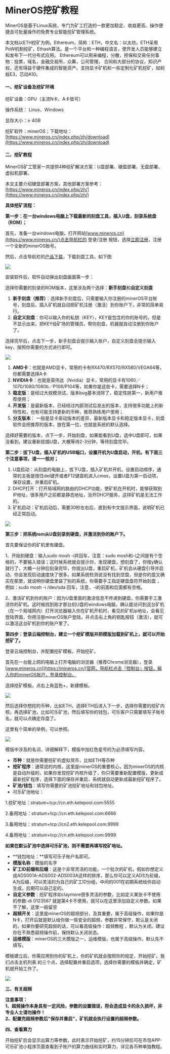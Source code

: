 # MinerOS挖矿教程

MinerOS是基于Linux系统，专门为矿工打造的一款更加稳定、收益更高、操作便捷且可批量操作的免费专业智能挖矿管理系统。

本文档以ETH挖矿为例。Ethereum，简称：ETH，中文名：以太坊。ETH采用PoW机制挖矿，Ethash算法。是一个平台和一种编程语言，使开发人员能够建立和发布下一代分布式应用。 Ethereum可以用来编程，分散，担保和交易任何事物：投票，域名，金融交易所，众筹，公司管理， 合同和大部分的协议，知识产权，还有得益于硬件集成的智能资产。支持显卡矿机和一些定制化矿机挖矿，如蚂蚁E3，芯动A10。

#### 一、**挖矿设备及挖矿环境** <a href="#vkslm" id="vkslm"></a>

挖矿设备：GPU（主流N卡、A卡皆可）

操作系统： Linux、Windows

显存大小：≥ 4GB

挖矿软件：minerOS；下载地址：[https://www.mineros.cn/index.php/zh/download](https://www.mineros.cn/index.php/zh/download)

#### 二、挖矿教程 <a href="#sjoav" id="sjoav"></a>

MinerOS矿工管家一共提供4种挖矿解决方案：U盘部署、硬盘部署、无盘部署、虚拟机部署。

本文主要介绍硬盘部署方案，其他部署方案参考：[https://www.mineros.cn/index.php/zh/](https://www.mineros.cn/index.php/zh/)

**具体挖矿流程：**

**第一步：在一台windows电脑上下载最新的刻盘工具，插入U盘，刻录系统盘（ROM）；**

首先，准备一台windows电脑，打开网站[www.mineros.cn](https://www.mineros.cn/)点击导航栏的 登录/注册 按钮，选择[立即注册](https://dashboard.mineros.cn/#/user/register)，注册一个全新的minerOS账号。

然后，点击导航栏的[产品下载](https://www.mineros.cn/index.php/zh/2019-01-22-10-06-09)，下载刻盘工具，如下图

![](<../../.gitbook/assets/image(159).png>)

安装软件后，软件自动弹出刻盘画面第一步：

选择你需要的刻录的ROM版本，这里涉及两个选择：**新手刻盘**和**自定义刻盘**

1. **新手刻盘（推荐）**：选择新手刻盘后，只需要输入你注册的minerOS平台账号，刻盘后，插入矿机就自动把矿机注册（激活）到你账户下，非常的简单易行。
2. **自定义刻盘**：你可以输入你的私钥（KEY），KEY是包含的你的账号的，但是不显示出来，把KEY给矿场的管理员，帮你刻盘，机器就自动注册到你账户了。

选择完毕后，点击下一步，新手刻盘会提示输入账户，自定义刻盘会提示输入key，按照你需要的方式进行即可。

![](<../../.gitbook/assets/image(188).png>)

1. **AMD卡**：也就是AMD显卡，常用的卡有RX470/RX570/RX580/VEGA64等，你都需要选择A卡
2. **NVIDIA卡**：也就是英伟达（Nvidia）显卡，常用的显卡有1060／1070/1080/1080ti／P106/P104等，如果你是这些卡，需要选择N卡；
3. **稳定版**：是经过大规模测试，版本bug基本消除了，稳定性排第一，新用户推荐使用；
4. **开发版**：是最新版本，已经经过内部测试后发出的版本，支持很多功能上的新特性和，也有可能支持更新的币种，推荐熟练用户使用；
5. **分支版本**： 一般是显卡驱动版本的差异，最新版本显卡和稳定版本显卡，刻盘软件会把推荐的版本，放在第一位，也就是系统的默认选择。

选择好需要的版本，点下一步，开始刻盘，如果能看到U盘，选中U盘即可，如果没看到，建议重新拔插U盘，大概等待2-3分钟，等待刻盘完毕。



**第二步：拔下U盘，插入矿机的USB端口，设置开机为U盘启动，开机，有下面三个注意事项，请一一核对；**

1. U盘启动：从刻盘的电脑上，拔下U盘，插入矿机并开机，设置启动顺序，通常的主板是按住del键开或者F12键盘机进入cmos，设置U盘为第一启动项，保存设置，并重启矿机。
2. DHCP打开：打开局域网的路由的DHCP功能，使矿机在开机时，能够获取到IP地址，很多用户之前都是静态地址，没开DHCP服务，这样矿机是无法工作的。
3. 矿机启动：矿机启动后，需要30秒左右后，直到有中文提示界面，说明矿机已经正常启动。

![](<../../.gitbook/assets/image(186).png>)

**第三步：把系统rom从U盘刻录到硬盘，并激活到你的账户下。**

首先要保证你的矿机里有硬盘。

1、开始刻硬盘：输入sudo mosh -i并回车，注意：sudo mosh和-i之间是有个空格的，不要输入错误；这时候系统就会提示你，发现硬盘，想刻盘了，你按y确认就行了，大概一分钟后刻录完毕，你拔出U盘，重启矿机，矿机会从硬盘引导并启动，你会发现启动速度快了很多。如果系统检测说没有找到空盘，但是你的盘又确实在那里，就说明你硬盘里装了别的系统，你需要手工指定硬盘盘符开始刻盘 ，例如：sudo mosh -i /dev/sda 回车，注意，-i的前面和后面都有空格。

2、激活矿机到你的账户：因为U盘里面的激活信息不传递到硬盘，你需要手工激活你的矿机。这时候找到刚才那台刻U盘的windows电脑，确认能访问到这台矿机（在一个局域网内）打开浏览器输入你在矿机开机时，看见的矿机ip地址，会看见登陆界面，你用注册minerOS账户登陆，并点击右上角的钥匙按钮（激活），就可以激活这台矿机到你的账户里了。

**第四步：登录云端控制台，建立一个挖矿模版并把模版加载到矿机上，就可以开始挖矿了。**

登录云端控制台，并配置挖矿模板，开始挖矿。

首先在一台能上网的电脑上打开电脑的浏览器（推荐Chrome浏览器），登录[www.mineros.cn](https://mineros.cn/)官网，导航栏点击『控制台』按钮，输入你的minerOS账户，登录控制台。

选择挖矿模板，点右上角蓝色+，新建模板。

![](<../../.gitbook/assets/image(146).png>)

然后选择你想挖的币种，比如ETH，选择ETH后进入下一步，选择你需要的挖矿内核，再选择矿池，比如可乐矿池，然后填写你的钱包，可乐客户只需要填写子账号名，就可以点确定存盘了。

这里有个简单的举例，可以参照。

![](<../../.gitbook/assets/image(129).png>)

模版中涉及的名词，详细解释下，模版中加红色星号的为必须填写内容。

* **币种**：就是你需要挖矿的虚拟货币，比如ETH等币种
* **挖矿程序**：通常说的内核，这里是minerOS的重要核心，因为minerOS的内核是自动升级的，如果你发现挖矿内核升级了，你只需要重新配置模版，更新成最新挖矿程序，选择下面的保存并重启，系统就自动更新成最新挖矿程序了。
* **矿池/钱包**：填写你需要的矿池挖矿地址和钱包地址。
* 可乐矿池地址：

1.挖矿地址：stratum+tcp://cn.eth.kelepool.com:5555

2.备用地址：stratum+tcp://cn.eth.kelepool.com:6666

3.备用地址：stratum+tcp://cn2.eth.kelepool.com:9999

4.备用地址：stratum+tcp://cn.eth.kelepool.com:9999

**如果在默认矿池中选择可乐矿池，则不需要再填写挖矿地址。**

* **钱包地址：**填写可乐子账户名即可。
* **模版名称**：模版的名字
* **矿工ID前缀和后缀**：这是个非常灵活的功能，一个批次的矿机，假如你想定义成ADS001A-ADS002-ADS003A这样的排序，那么你可以定义ADS为前缀，A为后缀，可以灵活的为自己的矿工ID分组，中间的001在初期系统给你自动生成，后期可以自己定的。
* **自定义参数**：挖矿程序如claymore很多灵活的参数，比如定义某张卡不使用的参数-di 0123567 就是第4卡不使用，就可以在这里添加自定义参数。如果不了解，这里一般留空
* **超频开关**：这里是minerOS的超频部分，及其重要，属于高级操作，如果你是N卡，打开后就是默认给你做一些安全的超频，参数非常保守，默认是关闭的，如果你要研究超频的话，可以看高级操作：超频教程 ，默认为关闭。建议你在不熟悉超频操作前，保持默认关闭状态。
* **运维模版**：minerOS的三大模版之一，运维模版，也属于高级操作。默认先不填写。

模板建立后，你需应用到你的矿机上，你的矿机就会按照你的规定，开始挖矿。我们点击主机列表 的三个点，选择配置并重启选项，选择你需要的模板并确定，矿机就开始工作了。

![](<../../.gitbook/assets/image(122).png>)

**三、有关超频**

**注意事项：**\
**1、超频操作本身具有一定风险，参数的设置错误，将会造成显卡的永久损坏，非专业人士请勿操作！**\
**2、配置完超频参数后"保存并重启"，矿机就会执行设置的超频参数。**

**四、查看算力**

开始挖矿后会显示出算力等参数，此时表示开始挖矿，约15分钟后可在币信APP-可乐矿池小程序页面查看到子账户的算力曲线和实时算力，详见各币种单独教程。

